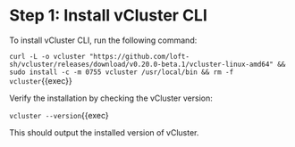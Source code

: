 # Step 1: Install vCluster CLI

To install vCluster CLI, run the following command:

`curl -L -o vcluster "https://github.com/loft-sh/vcluster/releases/download/v0.20.0-beta.1/vcluster-linux-amd64" && sudo install -c -m 0755 vcluster /usr/local/bin && rm -f vcluster`{{exec}}

Verify the installation by checking the vCluster version:

`vcluster --version`{{exec}

This should output the installed version of vCluster.

